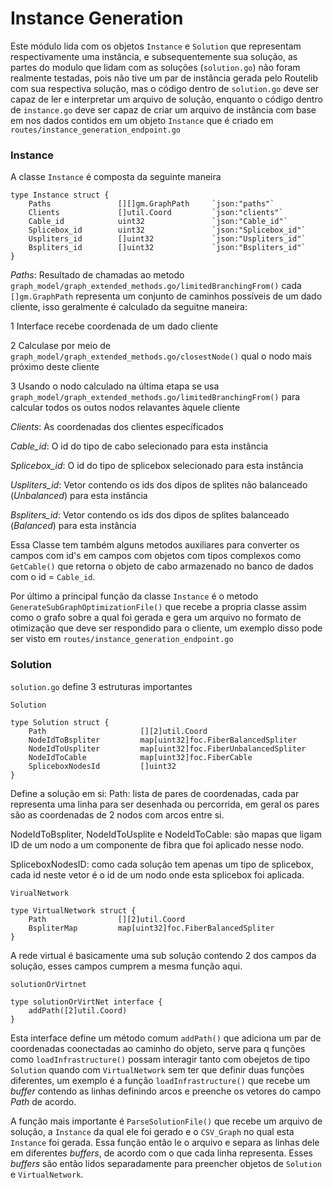 # Instance Generation

Este módulo lida com os objetos `Instance` e `Solution` que representam respectivamente uma instância, e subsequentemente sua solução, as partes do modulo que lidam com as soluções (`solution.go`)
não foram realmente testadas, pois não tive um par de instância gerada pelo Routelib com sua respectiva solução, mas o código dentro de `solution.go` deve ser capaz de ler e interpretar um arquivo de solução,
enquanto o código dentro de `instance.go` deve ser capaz de criar um arquivo de instância com base em nos dados contidos em um objeto `Instance` que é criado em `routes/instance_generation_endpoint.go`

### Instance

A classe `Instance` é composta da seguinte maneira

```
type Instance struct {
    Paths               [][]gm.GraphPath     `json:"paths"`
    Clients             []util.Coord         `json:"clients"`
    Cable_id            uint32               `json:"Cable_id"`
    Splicebox_id        uint32               `json:"Splicebox_id"`
    Uspliters_id        []uint32             `json:"Uspliters_id"`
    Bspliters_id        []uint32             `json:"Bspliters_id"`
}
```
*Paths*: Resultado de chamadas ao metodo `graph_model/graph_extended_methods.go/limitedBranchingFrom()` cada `[]gm.GraphPath` representa um conjunto de caminhos possíveis de um dado cliente, isso geralmente é calculado
da seguitne maneira:

1 Interface recebe coordenada de um dado cliente

2 Calculase por meio de `graph_model/graph_extended_methods.go/closestNode()` qual o nodo mais próximo deste cliente

3 Usando o nodo calculado na última etapa se usa `graph_model/graph_extended_methods.go/limitedBranchingFrom()` para calcular todos os outos nodos relavantes àquele cliente

*Clients*: As coordenadas dos clientes específicados

*Cable_id*: O id do tipo de cabo selecionado para esta instância

*Splicebox_id*: O id do tipo de splicebox selecionado para esta instância

*Uspliters_id*: Vetor contendo os ids dos dipos de splites não balanceado (_Unbalanced_) para esta instância 

*Bspliters_id*: Vetor contendo os ids dos dipos de splites balanceado (_Balanced_) para esta instância 

Essa Classe tem também alguns metodos auxiliares para converter os campos com id's em campos com objetos com tipos complexos como `GetCable()` que retorna o objeto de cabo armazenado no banco de dados com o
id = `Cable_id`.

Por último a principal função da classe `Instance` é o metodo `GenerateSubGraphOptimizationFile()` que recebe a propria classe assim como o grafo sobre a qual foi gerada e gera um arquivo no formato de otimização
que deve ser respondido para o cliente, um exemplo disso pode ser visto em `routes/instance_generation_endpoint.go`

### Solution

`solution.go` define 3 estruturas importantes

`Solution`
```
type Solution struct {
    Path                     [][2]util.Coord
    NodeIdToBspliter         map[uint32]foc.FiberBalancedSpliter
    NodeIdToUspliter         map[uint32]foc.FiberUnbalancedSpliter
    NodeIdToCable            map[uint32]foc.FiberCable
    SpliceboxNodesId         []uint32
}
```
Define a solução em si:
Path: lista de pares de coordenadas, cada par representa uma linha para ser desenhada ou percorrida, em geral os pares são as coordenadas de 2 nodos com arcos entre si.

NodeIdToBspliter, NodeIdToUsplite e NodeIdToCable: são mapas que ligam ID de um nodo a um componente de fibra que foi aplicado nesse nodo.

SpliceboxNodesID: como cada solução tem apenas um tipo de splicebox, cada id neste vetor é o id de um nodo onde esta splicebox foi aplicada.

`VirualNetwork`
```
type VirtualNetwork struct {
    Path                [][2]util.Coord
    BspliterMap         map[uint32]foc.FiberBalancedSpliter
}
```
A rede virtual é basicamente uma sub solução contendo 2 dos campos da solução, esses campos cumprem a mesma função aqui.

`solutionOrVirtnet`
```
type solutionOrVirtNet interface {
    addPath([2]util.Coord)
}
```

Esta interface define um método comum `addPath()` que adiciona um par de coordenadas coonectadas ao caminho do objeto, serve para q funções como `loadInfrastructure()`
possam interagir tanto com obejetos de tipo `Solution` quando com `VirtualNetwork` sem ter que definir duas funções diferentes, um exemplo é a função `loadInfrastructure()`
que recebe um _buffer_ contendo as linhas definindo arcos e preenche os vetores do campo _Path_ de acordo.

A função mais importante é `ParseSolutionFile()` que recebe um arquivo de solução, a `Instance` da qual ele foi gerado e o `CSV_Graph` no qual esta `Instance` foi gerada.
Essa função então le o arquivo e separa as linhas dele em diferentes _buffers_, de acordo com o que cada linha representa. Esses _buffers_ são então lidos separadamente para
preencher objetos de `Solution` e `VirtualNetwork`.






